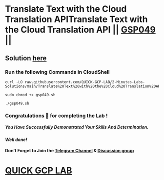 # Translate Text with the Cloud Translation APITranslate Text with the Cloud Translation API || [GSP049](https://www.cloudskillsboost.google/focuses/697?parent=catalog) ||

## Solution [here](https://youtu.be/I0kHgGcwB_U)

### Run the following Commands in CloudShell

```
curl -LO raw.githubusercontent.com/QUICK-GCP-LAB/2-Minutes-Labs-Solutions/main/Translate%20Text%20with%20the%20Cloud%20Translation%20API/gsp049.sh

sudo chmod +x gsp049.sh

./gsp049.sh
```

### Congratulations 🎉 for completing the Lab !

##### *You Have Successfully Demonstrated Your Skills And Determination.*

#### *Well done!*

#### Don't Forget to Join the [Telegram Channel](https://t.me/quickgcplab) & [Discussion group](https://t.me/quickgcplabchats)

# [QUICK GCP LAB](https://www.youtube.com/@quickgcplab)
